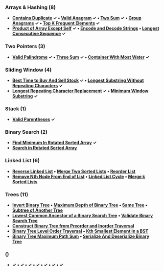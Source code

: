 ### Arrays & Hashing (8)
- **[Contains Duplicate](https://leetcode.com/problems/contains-duplicate/description/) ✓ • [Valid Anagram](https://leetcode.com/problems/valid-anagram/description/) ✓ • [Two Sum](https://leetcode.com/problems/two-sum/description/) ✓ • [Group Anagrams](https://leetcode.com/problems/group-anagrams/description/) ✓ • [Top K Frequent Elements](https://leetcode.com/problems/top-k-frequent-elements/description/) ✓**
- **[Product of Array Except Self](https://leetcode.com/problems/product-of-array-except-self/description/) ✓ • [Encode and Decode Strings](https://leetcode.com/problems/encode-and-decode-strings/description/) • [Longest Consecutive Sequence](https://leetcode.com/problems/longest-consecutive-sequence/description/) ✓**


### Two Pointers (3)
- **[Valid Palindrome](https://leetcode.com/problems/valid-palindrome/description/) ✓ • [Three Sum](https://leetcode.com/problems/3sum/description/) ✓ • [Container With Most Water](https://leetcode.com/problems/container-with-most-water/description/) ✓**


### Sliding Window (4)
- **[Best Time to Buy And Sell Stock](https://leetcode.com/problems/best-time-to-buy-and-sell-stock/description/) ✓ • [Longest Substring Without Repeating Characters](https://leetcode.com/problems/longest-substring-without-repeating-characters/description/) ✓**
- **[Longest Repeating Character Replacement](https://leetcode.com/problems/longest-repeating-character-replacement/description/) ✓ • [Minimum Window Substring](https://leetcode.com/problems/minimum-window-substring/description/) ✓**


### Stack (1)
- **[Valid Parentheses](https://leetcode.com/problems/valid-parentheses/description/) ✓**


### Binary Search (2)
- **[Find Minimum In Rotated Sorted Array](https://leetcode.com/problems/find-minimum-in-rotated-sorted-array/description/) ✓**
- **[Search in Rotated Sorted Array](https://leetcode.com/problems/search-in-rotated-sorted-array/description/)**


### Linked List (6)
- **[Reverse Linked List](https://leetcode.com/problems/reverse-linked-list/description/) • [Merge Two Sorted Lists](https://leetcode.com/problems/merge-two-sorted-lists/description/) • [Reorder List](https://leetcode.com/problems/reorder-list/description/)**
- **[Remove Nth Node From End of List](https://leetcode.com/problems/remove-nth-node-from-end-of-list/description/) • [Linked List Cycle](https://leetcode.com/problems/linked-list-cycle/description/) • [Merge k Sorted Lists](https://leetcode.com/problems/merge-k-sorted-lists/description/)**


### Trees (11)
- **[Invert Binary Tree](https://leetcode.com/problems/invert-binary-tree/description/) • [Maximum Depth of Binary Tree](https://leetcode.com/problems/maximum-depth-of-binary-tree/description/) • [Same Tree](https://leetcode.com/problems/same-tree/description/) • [Subtree of Another Tree](https://leetcode.com/problems/subtree-of-another-tree/description/)**
- **[Lowest Common Ancestor of a Binary Search Tree](https://leetcode.com/problems/lowest-common-ancestor-of-a-binary-search-tree/description/) • [Validate Binary Search Tree](https://leetcode.com/problems/validate-binary-search-tree/description/)**
- **[Construct Binary Tree from Preorder and Inorder Traversal](https://leetcode.com/problems/construct-binary-tree-from-preorder-and-inorder-traversal/description/)**
- **[Binary Tree Level Order Traversal](https://leetcode.com/problems/binary-tree-level-order-traversal/description/) • [Kth Smallest Element in a BST](https://leetcode.com/problems/kth-smallest-element-in-a-bst/description/)**
- **[Binary Tree Maximum Path Sum](https://leetcode.com/problems/binary-tree-maximum-path-sum/description/) • [Serialize And Deserialize Binary Tree](https://leetcode.com/problems/serialize-and-deserialize-binary-tree/description/)**


### ()
- **[]() ✓ • []() ✓ • []() ✓ • []() ✓ • []() ✓ • []() ✓ • []() ✓**

